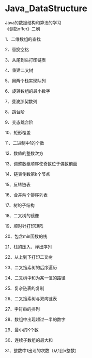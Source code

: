 # Java_DataStructure
Java的数据结构和算法的学习   
《剑指offer》二刷

1、二维数组的查找

2、替换空格

3、从尾到头打印链表

4、重建二叉树

5、用两个栈实现队列

6、旋转数组的最小数字

7、斐波那契数列

8、跳台阶

9、变态跳台阶

10、矩形覆盖

11、二进制中1的个数

12、数值的整数次方

13、调整数组顺序使奇数位于偶数前面

14、链表倒数第k个节点

15、反转链表

16、合并两个排序列表

17、树的子结构

18、二叉树的镜像

19、顺时针打印矩阵

20、包含min函数的栈

21、栈的压入、弹出序列

22、从上到下打印二叉树

23、二叉搜索树的后序遍历

24、二叉树中和为某一值的路径

25、复杂链表的复制

26、二叉搜索树与双向链表

27、字符串的排列

28、数组中出现超过一半的数字

29、最小的K个数

30、连续子数组的最大和

31、整数中1出现的次数（从1到n整数）